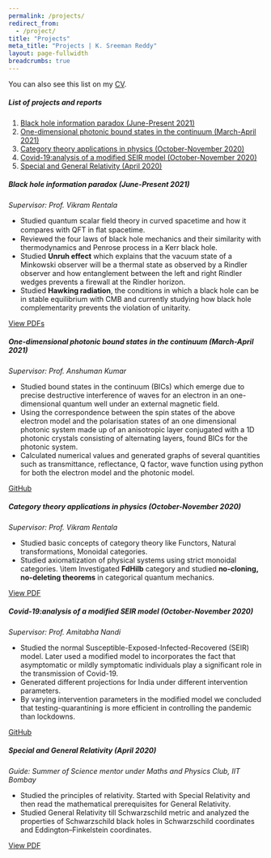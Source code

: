 ```yaml
---
permalink: /projects/
redirect_from:
  - /project/
title: "Projects"
meta_title: "Projects | K. Sreeman Reddy"
layout: page-fullwidth
breadcrumbs: true
---
```

You can also see this list on my <a class="waves-effect waves-light btn" href='/CV.pdf' target="_blank">CV</a>.

##### List of projects and reports

1. [Black hole information paradox (June-Present 2021)](#black-hole-information-paradox-june-present-2021)
1. [One-dimensional photonic bound states in the continuum (March-April 2021)](#one-dimensional-photonic-bound-states-in-the-continuum-march-april-2021)
1. [Category theory applications in physics (October-November 2020)](#category-theory-applications-in-physics-october-november-2020)
1. [Covid-19:analysis of a modified SEIR model (October-November 2020)](#covid-19analysis-of-a-modified-seir-model-october-november-2020)
1. [Special and General Relativity (April 2020)](#special-and-general-relativity-april-2020)

##### Black hole information paradox (June-Present 2021)
*Supervisor: Prof. Vikram Rentala*
- Studied quantum scalar field theory in curved spacetime and how it compares with QFT in ﬂat spacetime.
- Reviewed the four laws of black hole mechanics and their similarity with thermodynamics and Penrose process in a Kerr black hole.
- Studied **Unruh effect** which explains that the vacuum state of a Minkowski observer will be a thermal state as observed by a Rindler observer and how entanglement between the left and right Rindler wedges prevents a firewall at the Rindler horizon.
- Studied **Hawking radiation**, the conditions in which a black hole can be in stable equilibrium with CMB and currently studying how black hole complementarity prevents the violation of unitarity.

<a class="waves-effect waves-light btn" href='https://github.com/IamSreeman/LaTeX/tree/master/BlackHoleInformationParadox' target="_blank">View PDFs</a> 

##### One-dimensional photonic bound states in the continuum (March-April 2021)
*Supervisor: Prof. Anshuman Kumar*
- Studied bound states in the continuum (BICs) which emerge due to precise destructive interference of waves for an electron in an one-dimensional quantum well under an external magnetic field.
- Using the correspondence between the spin states of the above electron model and the polarisation states of an one dimensional photonic system made up of an anisotropic layer conjugated with a 1D photonic crystals consisting of alternating layers, found BICs for the photonic system.
- Calculated numerical values and generated graphs of several quantities such as transmittance, reflectance, Q factor, wave function using python for both the electron model and the photonic model.

<a class="waves-effect waves-light btn" href='https://github.com/IamSreeman/1d-photonic-bound-states-in-the-continuum' target="_blank">GitHub</a>

##### Category theory applications in physics (October-November 2020)
*Supervisor: Prof. Vikram Rentala*
- Studied basic concepts of category theory like Functors, Natural transformations, Monoidal categories.
- Studied axiomatization of physical systems using strict monoidal categories.
\item Investigated **FdHilb** category and studied **no-cloning, no-deleting theorems** in categorical quantum mechanics.

<a class="waves-effect waves-light btn" href='https://github.com/iamsreeman/LaTeX/blob/master/CTAP/CTAP.pdf' target="_blank">View PDF</a> 

##### Covid-19:analysis of a modified SEIR model (October-November 2020)
*Supervisor: Prof. Amitabha Nandi*
- Studied the normal Susceptible-Exposed-Infected-Recovered (SEIR) model. Later used a modified model to incorporates the fact that asymptomatic or mildly symptomatic individuals play a significant role in the transmission of Covid-19.
- Generated different projections for India under different intervention parameters.
- By varying intervention parameters in the modified model we concluded that testing-quarantining is more efficient in controlling the pandemic than lockdowns.

<a class="waves-effect waves-light btn" href='https://github.com/iamsreeman/Nonlinear-dynamics' target="_blank">GitHub</a>

##### Special and General Relativity (April 2020)
*Guide: Summer of Science mentor under Maths and Physics Club, IIT Bombay*
- Studied the principles of relativity. Started with Special Relativity and then read the mathematical prerequisites for General Relativity.
- Studied General Relativity till Schwarzschild metric and analyzed the properties of Schwarzschild black holes in Schwarzschild coordinates
and Eddington–Finkelstein coordinates.

<a class="waves-effect waves-light btn" href='https://github.com/IamSreeman/LaTeX/raw/master/Special%20and%20General%20Relativity/Special%20and%20General%20Relativity.pdf' target="_blank">View PDF</a>